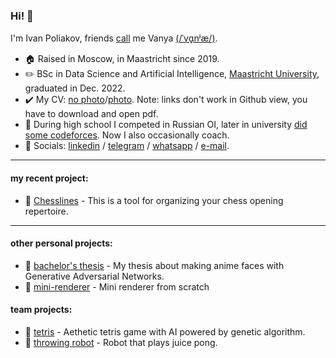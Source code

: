 ### Hi! 👋

I'm Ivan Poliakov, friends [call](https://en.wikipedia.org/wiki/Eastern_Slavic_naming_customs#Diminutive_forms) me Vanya [(/ˈvɑ̟nʲæ/)](https://www.youtube.com/watch?v=FuaHiDwSc5o). <br/>

- 🏠 Raised in Moscow, in Maastricht since 2019.
- ✏️ BSc in Data Science and Artificial Intelligence, [Maastricht University](https://www.maastrichtuniversity.nl/education/bachelor/data-science-and-artificial-intelligence), graduated in Dec. 2022. 
- ✔️ My CV: [no photo](https://github.com/M1v1savva/M1v1savva/blob/main/CV.pdf)/[photo](https://github.com/M1v1savva/M1v1savva/blob/main/CV_NL.pdf). Note: links don't work in Github view, you have to download and open pdf. 
- 🥇 During high school I competed in Russian OI, later in university [did some codeforces](https://codeforces.com/profile/M1v1savva1601). 
Now I also occasionally coach.    
- 💬 Socials: [linkedin](http://www.linkedin.com/in/m1v1savva) / [telegram](https://t.me/M1v1savva1601) / [whatsapp](https://wa.me/qr/ARG2TSUIWOXOA1) / [e-mail](ivan.polyakov.01@gmail.com). 

---

#### my recent project:

- 📖 [Chesslines](https://chesslines.onrender.com) - This is a tool for organizing your chess opening repertoire.

---

#### other personal projects:
- 📖 [bachelor's thesis](https://github.com/M1v1savva/anime-thesis) - My thesis about making anime faces with Generative Adversarial Networks. 
- 📖 [mini-renderer](https://github.com/M1v1savva/mini-renderer) - Mini renderer from scratch

#### team projects: 
- 📖 [tetris](https://github.com/M1v1savva/tetris) - Aethetic tetris game with AI powered by genetic algorithm.
- 📖 [throwing robot](https://github.com/M1v1savva/throwing_robot) - Robot that plays juice pong. 

<!--
**M1v1savva/M1v1savva** is a ✨ _special_ ✨ repository because its `README.md` (this file) appears on your GitHub profile.

Here are some ideas to get you started:

- 🔭 I’m currently working on ...
- 🌱 I’m currently learning ...
- 👯 I’m looking to collaborate on ...
- 🤔 I’m looking for help with ...
- 💬 Ask me about ...
- 📫 How to reach me: ...
- 😄 Pronouns: ...
- ⚡ Fun fact: ...
-->
